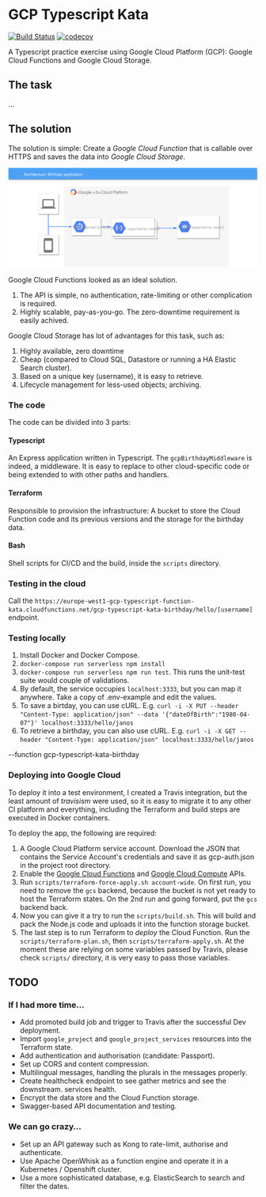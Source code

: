 # GCP Typescript Kata

[![Build Status](https://travis-ci.org/aries1980/gcp-typescript-kata.svg?branch=master)](https://travis-ci.org/aries1980/gcp-typescript-kata)
[![codecov](https://codecov.io/gh/aries1980/gcp-typescript-kata/branch/master/graph/badge.svg)](https://codecov.io/gh/aries1980/gcp-typescript-kata)

A Typescript practice exercise using Google Cloud Platform (GCP): Google Cloud Functions and Google Cloud Storage.

## The task

…

## The solution

The solution is simple: Create a _Google Cloud Function_ that is callable
over HTTPS and saves the data into _Google Cloud Storage_. 

![System Diagram](./docs/asset/system_diagram.svg)

Google Cloud Functions looked as an ideal solution.

1. The API is simple, no
authentication, rate-limiting or other complication is required.
1. Highly scalable, pay-as-you-go. The zero-downtime requirement is easily
achived. 

Google Cloud Storage has lot of advantages for this task, such as:

1. Highly available, zero downtime
1. Cheap (compared to Cloud SQL, Datastore or running a HA Elastic Search cluster).
1. Based on a unique key (username), it is easy to retrieve.
1. Lifecycle management for less-used objects; archiving.

### The code

The code can be divided into 3 parts:

#### Typescript

An Express application written in Typescript. The `gcpBirthdayMiddleware` is
indeed, a middleware. It is easy to replace to other cloud-specific code
or being extended to with other paths and handlers.

#### Terraform

Responsible to provision the infrastructure: A bucket to store the
Cloud Function code and its previous versions and the storage for the
birthday data.

#### Bash

Shell scripts for CI/CD and the build, inside the `scripts` directory. 

### Testing in the cloud

Call the `https://europe-west1-gcp-typescript-function-kata.cloudfunctions.net/gcp-typescript-kata-birthday/hello/[username]`
endpoint.

### Testing locally

1. Install Docker and Docker Compose.
1. `docker-compose run serverless npm install`
1. `docker-compose run serverless npm run test`. This runs the unit-test suite
would couple of validations.
1. By default, the service occupies `localhost:3333`, but you can map it
anywhere. Take a copy of .env-example and edit the values.
1. To save a birtday, you can use cURL. E.g. `curl -i -X PUT --header "Content-Type: application/json" --data '{"dateOfBirth":"1980-04-07"}' localhost:3333/hello/janos`
1. To retrieve a birthday, you can also use cURL. E.g. `curl -i -X GET --header "Content-Type: application/json" localhost:3333/hello/janos` 

--function gcp-typescript-kata-birthday

### Deploying into Google Cloud

To deploy it into a test environment, I created a Travis integration, but
the least amount of _travisism_ were used, so it is easy to migrate it to
any other CI platform and everything, including the Terraform and build
steps are executed in Docker containers.   

To deploy the app, the following are required:

1. A Google Cloud Platform service account. Download the JSON that contains the
Service Account's credentials and save it as gcp-auth.json in the project root
directory.
1. Enable the [Google Cloud Functions](https://console.developers.google.com/apis/api/cloudfunctions.googleapis.com/overview) and [Google Cloud Compute](https://console.developers.google.com/apis/api/compute.googleapis.com/overview) APIs.
1. Run `scripts/terraform-force-apply.sh account-wide`. On first run, you need
to remove the `gcs` backend, because the bucket is not yet ready to host the
Terraform states. On the 2nd run and going forward, put the `gcs` backend back.
1. Now you can give it a try to run the `scripts/build.sh`. This will build
and pack the Node.js code and uploads it into the function storage bucket.
1. The last step is to run Terraform to _deploy_ the Cloud Function. Run
the `scripts/terraform-plan.sh`, then `scripts/terraform-apply.sh`. At
the moment these are relying on some variables passed by Travis, please
check `scripts/` directory, it is very easy to pass those variables.

## TODO

### If I had more time…

- Add promoted build job and trigger to Travis after the successful Dev
deployment.
- Import `google_project` and `google_project_services` resources into the Terraform state.
- Add authentication and authorisation (candidate: Passport).
- Set up CORS and content compression.
- Multilingual messages, handling the plurals in the messages properly.
- Create healthcheck endpoint to see gather metrics and see the downstream.
services health.
- Encrypt the data store and the Cloud Function storage.
- Swagger-based API documentation and testing.

### We can go crazy…

- Set up an API gateway such as Kong to rate-limit, authorise and authenticate. 
- Use Apache OpenWhisk as a function engine and operate it in a Kubernetes /
Openshift cluster.
- Use a more sophisticated database, e.g. ElasticSearch to search and filter
the dates.  
